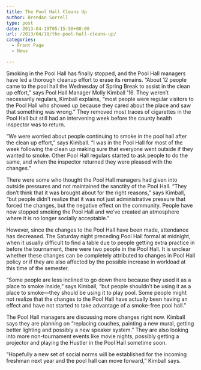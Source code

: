 ```yaml
---
title: The Pool Hall Cleans Up
author: Brendan Sorrell
type: post
date: 2013-04-19T05:15:50+00:00
url: /2013/04/18/the-pool-hall-cleans-up/
categories:
  - Front Page
  - News

---
```

Smoking in the Pool Hall has finally stopped, and the Pool Hall managers have led a thorough cleanup effort to erase its remains. “About 12 people came to the pool hall the Wednesday of Spring Break to assist in the clean up effort,” says Pool Hall Manager Molly Kimball ’16. They weren’t necessarily regulars, Kimball explains, “most people were regular visitors to the Pool Hall who showed up because they cared about the place and saw that something was wrong.” They removed most traces of cigarettes in the Pool Hall but still had an intervening week before the county health inspector was to return.

“We were worried about people continuing to smoke in the pool hall after the clean up effort,” says Kimball. “I was in the Pool Hall for most of the week following the clean up making sure that everyone went outside if they wanted to smoke. Other Pool Hall regulars started to ask people to do the same, and when the inspector returned they were pleased with the changes.”

There were some who thought the Pool Hall managers had given into outside pressures and not maintained the sanctity of the Pool Hall. “They don’t think that it was brought about for the right reasons,” says Kimball, “but people didn’t realize that it was not just administrative pressure that forced the changes, but the negative effect on the community. People have now stopped smoking the Pool Hall and we’ve created an atmosphere where it is no longer socially acceptable.”

However, since the changes to the Pool Hall have been made, attendance has decreased. The Saturday night preceding Pool Hall formal at midnight, when it usually difficult to find a table due to people getting extra practice in before the tournament, there were two people in the Pool Hall. It is unclear whether these changes can be completely attributed to changes in Pool Hall policy or if they are also affected by the possible increase in workload at this time of the semester.

“Some people are less inclined to go down there because they used it as a place to smoke inside,” says Kimball, “but people shouldn’t be using it as a place to smoke—they should be using it to play pool. Some people might not realize that the changes to the Pool Hall have actually been having an effect and have not started to take advantage of a smoke-free pool hall.”

The Pool Hall managers are discussing more changes right now. Kimball says they are planning on “replacing couches, painting a new mural, getting better lighting and possibly a new speaker system.” They are also looking into more non-tournament events like movie nights, possibly getting a projector and playing the Hustler in the Pool Hall sometime soon.

“Hopefully a new set of social norms will be established for the incoming freshman next year and the pool hall can move forward,” Kimball says.